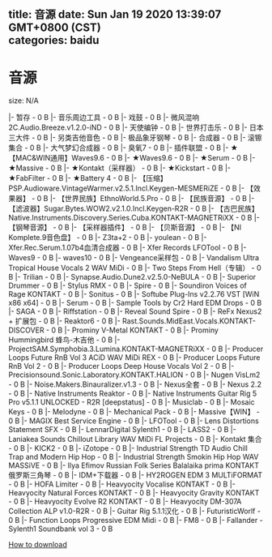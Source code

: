 
title: 音源
date: Sun Jan 19 2020 13:39:07 GMT+0800 (CST)    
categories: baidu
---

# 音源
size: N/A
 
 
|- 暂存 - 0 B
|- 音乐周边工具 - 0 B
|- 戏鼓 - 0 B
|- 微风混响2C.Audio.Breeze.v1.2.0-iND - 0 B
|- 天使编钟 - 0 B
|- 世界打击乐 - 0 B
|- 日本三大件 - 0 B
|- 另类吉他音色 - 0 B
|- 极品象牙钢琴 - 0 B
|- 合成器 - 0 B
|- 滚镲集合 - 0 B
|- 大气梦幻合成器 - 0 B
|- 臭氧7 - 0 B
|- 插件联盟 - 0 B
|- ★【MAC&WIN通用】Waves9.6 - 0 B
|- ★Waves9.6 - 0 B
|- ★Serum - 0 B
|- ★Massive - 0 B
|- ★Kontakt（采样器） - 0 B
|- ★Kickstart - 0 B
|- ★FabFilter - 0 B
|- ★Battery 4 - 0 B
|- 【压缩】PSP.Audioware.VintageWarmer.v2.5.1.Incl.Keygen-MESMERiZE - 0 B
|- 【效果器】 - 0 B
|- 【世界民族】EthnoWorld.5.Pro - 0 B
|- 【民族音源】 - 0 B
|- 【滤波器】Sugar.Bytes.WOW2.v2.1.0.Incl.Keygen-R2R - 0 B
|- 【古巴民族】Native.Instruments.Discovery.Series.Cuba.KONTAKT-MAGNETRiXX - 0 B
|- 【钢琴音源】 - 0 B
|- 【采样器插件】 - 0 B
|- 【贝斯音源】 - 0 B
|- 【NI Komplete.9音色盘】 - 0 B
|- Z3ta+2 - 0 B
|- youlean - 0 B
|- Xfer.Rec.Serum.1.07b4血清合成器 - 0 B
|- Xfer Records LFOTool - 0 B
|- Waves9 - 0 B
|- waves10 - 0 B
|- Vengeance采样包 - 0 B
|- Vandalism Ultra Tropical House Vocals 2 WAV MiDi - 0 B
|- Two Steps From Hell（专辑） - 0 B
|- Trilian - 0 B
|- Synapse.Audio.Dune2.v2.5.0-NeBULA - 0 B
|- Superior Drummer - 0 B
|- Stylus RMX - 0 B
|- Spire - 0 B
|- Soundiron Voices of Rage KONTAKT - 0 B
|- Sonitus - 0 B
|- Softube Plug-Ins v2.2.76 VST [WiN x86 x64] - 0 B
|- Serum - 0 B
|- Sample Tools by Cr2 Hard EDM Drops - 0 B
|- SAGA - 0 B
|- Riffstation - 0 B
|- Reveal Sound Spire - 0 B
|- ReFx Nexus2 + 扩展包 - 0 B
|- Reaktor6 - 0 B
|- Rast.Sounds.MidEast.Vocals.KONTAKT-DISCOVER - 0 B
|- Prominy V-Metal KONTAKT - 0 B
|- Prominy Hummingbird 蜂鸟-木吉他 - 0 B
|- ProjectSAM.Symphobia.3.Lumina.KONTAKT-MAGNETRiXX - 0 B
|- Producer Loops Future RnB Vol 3 ACiD WAV MiDi REX - 0 B
|- Producer Loops Future RnB Vol 2 - 0 B
|- Producer Loops Deep House Vocals Vol 2 - 0 B
|- Precisionsound.Sonic.Laboratory.KONTAKT.HALION - 0 B
|- Nugen VisLm2 - 0 B
|- Noise.Makers.Binauralizer.v1.3 - 0 B
|- Nexus全套 - 0 B
|- Nexus 2.2 - 0 B
|- Native Instruments Reaktor - 0 B
|- Native Instruments Guitar Rig 5 Pro v5.1.1 UNLOCKED - R2R [deepstatus] - 0 B
|- Musiclab - 0 B
|- Mosaic Keys - 0 B
|- Melodyne - 0 B
|- Mechanical Pack - 0 B
|- Massive【WIN】 - 0 B
|- MAGIX Best Service Engine - 0 B
|- LFOTool - 0 B
|- Lens Distortions Statement SFX - 0 B
|- LennarDigital Sylenth1 - 0 B
|- LASS2 - 0 B
|- Laniakea Sounds Chillout Library WAV MiDi FL Projects - 0 B
|- Kontakt 集合 - 0 B
|- KICK2 - 0 B
|- iZotope - 0 B
|- Industrial Strength TD Audio Chill Trap and Modern Hip Hop - 0 B
|- Industrial Strength Smokin Hip Hop WAV MASSiVE - 0 B
|- Ilya Efimov Russian Folk Series Balalaika prima KONTAKT俄罗斯三角琴 - 0 B
|- IDM+下载器 - 0 B
|- HY2ROGEN EDM 3 MULTiFORMAT - 0 B
|- HOFA Limiter - 0 B
|- Heavyocity Vocalise KONTAKT - 0 B
|- Heavyocity Natural Forces KONTAKT - 0 B
|- Heavyocity Gravity KONTAKT - 0 B
|- Heavyocity Evolve R2 KONTAKT - 0 B
|- Heavyocity DM-307A Collection ALP v1.0-R2R - 0 B
|- Guitar Rig 5.1.1汉化 - 0 B
|- FuturisticWorlf - 0 B
|- Function Loops Progressive EDM Midi - 0 B
|- FM8 - 0 B
|- Fallander - Sylenth1 Soundbank vol 3 - 0 B

[How to download](https://bpcam.bemobtrk.com/go/2ceec3aa-1ca2-46d6-b9ff-aaa5c184517c?jno=3671)